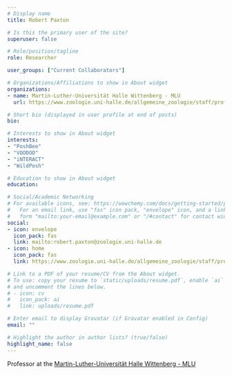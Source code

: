 ```yaml
---
# Display name
title: Robert Paxton

# Is this the primary user of the site?
superuser: false

# Role/position/tagline
role: Researcher

user_groups: ["Current Collaborators"]

# Organizations/Affiliations to show in About widget
organizations:
- name: Martin-Luther-Universität Halle Wittenberg - MLU
  url: https://www.zoologie.uni-halle.de/allgemeine_zoologie/staff/prof._dr._robert_paxton/

# Short bio (displayed in user profile at end of posts)
bio:

# Interests to show in About widget
interests:
- "PoshBee"
- "VOODOO"
- "iNTERACT"
- "WildPosh"

# Education to show in About widget
education:

# Social/Academic Networking
# For available icons, see: https://wowchemy.com/docs/getting-started/page-builder/#icons
#   For an email link, use "fas" icon pack, "envelope" icon, and a link in the
#   form "mailto:your-email@example.com" or "/#contact" for contact widget.
social:
- icon: envelope
  icon_pack: fas
  link: mailto:robert.paxton@zoologie.uni-halle.de
- icon: home
  icon_pack: fas
  link: https://www.zoologie.uni-halle.de/allgemeine_zoologie/staff/prof._dr._robert_paxton/

# Link to a PDF of your resume/CV from the About widget.
# To use: copy your resume to `static/uploads/resume.pdf`, enable `ai` icons in `params.toml`,
# and uncomment the lines below.
# - icon: cv
#   icon_pack: ai
#   link: uploads/resume.pdf

# Enter email to display Gravatar (if Gravatar enabled in Config)
email: ""

# Highlight the author in author lists? (true/false)
highlight_name: false
---
```


Professor at the [Martin-Luther-Universität Halle Wittenberg - MLU](https://www.zoologie.uni-halle.de/allgemeine_zoologie/staff/prof._dr._robert_paxton/)